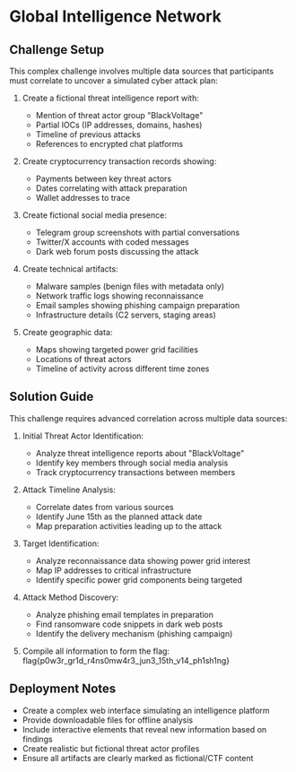 # Global Intelligence Network

## Challenge Setup

This complex challenge involves multiple data sources that participants must correlate to uncover a simulated cyber attack plan:

1. Create a fictional threat intelligence report with:
   - Mention of threat actor group "BlackVoltage"
   - Partial IOCs (IP addresses, domains, hashes)
   - Timeline of previous attacks
   - References to encrypted chat platforms

2. Create cryptocurrency transaction records showing:
   - Payments between key threat actors
   - Dates correlating with attack preparation
   - Wallet addresses to trace

3. Create fictional social media presence:
   - Telegram group screenshots with partial conversations
   - Twitter/X accounts with coded messages
   - Dark web forum posts discussing the attack

4. Create technical artifacts:
   - Malware samples (benign files with metadata only)
   - Network traffic logs showing reconnaissance
   - Email samples showing phishing campaign preparation
   - Infrastructure details (C2 servers, staging areas)

5. Create geographic data:
   - Maps showing targeted power grid facilities
   - Locations of threat actors
   - Timeline of activity across different time zones

## Solution Guide

This challenge requires advanced correlation across multiple data sources:

1. Initial Threat Actor Identification:
   - Analyze threat intelligence reports about "BlackVoltage"
   - Identify key members through social media analysis
   - Track cryptocurrency transactions between members

2. Attack Timeline Analysis:
   - Correlate dates from various sources
   - Identify June 15th as the planned attack date
   - Map preparation activities leading up to the attack

3. Target Identification:
   - Analyze reconnaissance data showing power grid interest
   - Map IP addresses to critical infrastructure
   - Identify specific power grid components being targeted

4. Attack Method Discovery:
   - Analyze phishing email templates in preparation
   - Find ransomware code snippets in dark web posts
   - Identify the delivery mechanism (phishing campaign)

5. Compile all information to form the flag:
   flag{p0w3r_gr1d_r4ns0mw4r3_jun3_15th_v14_ph1sh1ng}

## Deployment Notes

- Create a complex web interface simulating an intelligence platform
- Provide downloadable files for offline analysis
- Include interactive elements that reveal new information based on findings
- Create realistic but fictional threat actor profiles
- Ensure all artifacts are clearly marked as fictional/CTF content